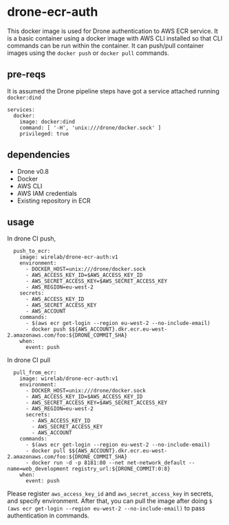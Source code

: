 # drone-ecr-auth

This docker image is used for Drone authentication to AWS ECR service.
It is a basic container using a docker image with AWS CLI installed so that CLI commands can be run within the container.
It can push/pull container images using the `docker push` or `docker pull` commands.

## pre-reqs

It is assumed the Drone pipeline steps have got a service attached running `docker:dind`

```
services:
  docker:
    image: docker:dind
    command: [ '-H', 'unix:///drone/docker.sock' ]
    privileged: true
```

## dependencies

- Drone v0.8
- Docker
- AWS CLI
- AWS IAM credentials
- Existing repository in ECR

## usage
In drone CI push,

```
  push_to_ecr:
    image: wirelab/drone-ecr-auth:v1
    environment:
      - DOCKER_HOST=unix:///drone/docker.sock
      - AWS_ACCESS_KEY_ID=$AWS_ACCESS_KEY_ID
      - AWS_SECRET_ACCESS_KEY=$AWS_SECRET_ACCESS_KEY
      - AWS_REGION=eu-west-2
    secrets:
      - AWS_ACCESS_KEY_ID
      - AWS_SECRET_ACCESS_KEY
      - AWS_ACCOUNT
    commands:
      - $(aws ecr get-login --region eu-west-2 --no-include-email)
      - docker push $${AWS_ACCOUNT}.dkr.ecr.eu-west-2.amazonaws.com/foo:${DRONE_COMMIT_SHA}
    when:
      event: push
```

In drone CI pull

```
  pull_from_ecr:
    image: wirelab/drone-ecr-auth:v1
    environment:
      - DOCKER_HOST=unix:///drone/docker.sock
      - AWS_ACCESS_KEY_ID=$AWS_ACCESS_KEY_ID
      - AWS_SECRET_ACCESS_KEY=$AWS_SECRET_ACCESS_KEY
      - AWS_REGION=eu-west-2
      secrets:
        - AWS_ACCESS_KEY_ID
        - AWS_SECRET_ACCESS_KEY
        - AWS_ACCOUNT
    commands:
      - $(aws ecr get-login --region eu-west-2 --no-include-email)
      - docker pull $${AWS_ACCOUNT}.dkr.ecr.eu-west-2.amazonaws.com/foo:${DRONE_COMMIT_SHA}
      - docker run -d -p 8181:80 --net net-network_default --name=web_development registry_url:${DRONE_COMMIT:0:8}
    when:
      event: push
```

Please register `aws_access_key_id` and `aws_secret_access_key` in secrets, and specify environment.
After that, you can pull the image after doing `$ (aws ecr get-login --region eu-west-2 --no-include-email)` to pass authentication in commands.
